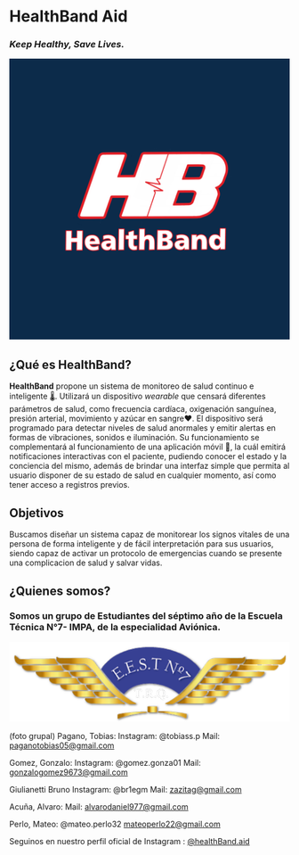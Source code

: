 # HealthBand Aid
### *Keep Healthy, Save Lives.*

![HealthBand Aid](image0.jpeg)

## ¿Qué es HealthBand?

**HealthBand** propone un sistema de monitoreo de salud continuo e inteligente :thermometer:. Utilizará un dispositivo *wearable* que censará diferentes parámetros de salud, como frecuencia cardíaca, oxigenación sanguínea, presión arterial, movimiento y azúcar en sangre:heart:. El dispositivo será programado para detectar niveles de salud anormales y emitir alertas en formas de vibraciones, sonidos e iluminación. Su funcionamiento se complementará al funcionamiento de una aplicación móvil :iphone:, la cuál emitirá notificaciones interactivas con el paciente, pudiendo conocer el estado y la conciencia del mismo, además de brindar una interfaz simple que permita al usuario disponer de su estado de salud en cualquier momento, así como tener acceso a registros previos.


## Objetivos

Buscamos diseñar un sistema capaz de monitorear los signos vitales de una persona de forma inteligente y de fácil interpretación para sus usuarios,  siendo capaz de activar un protocolo de emergencias cuando se presente una complicacion de salud y salvar vidas. 

## ¿Quienes somos?

### Somos un grupo de Estudiantes del séptimo año de la **Escuela Técnica N°7- IMPA**, de la especialidad **Aviónica**.
![Escudo](logo.png)


(foto grupal)
Pagano, Tobias: 
Instagram: @tobiass.p
Mail: paganotobias05@gmail.com



Gomez, Gonzalo:
Instagram: @gomez.gonza01
Mail: gonzalogomez9673@gmail.com



Giulianetti Bruno
Instagram: @br1egm
Mail: zazitag@gmail.com



Acuña, Alvaro:
Mail: alvarodaniel977@gmail.com



Perlo, Mateo:
@mateo.perlo32
mateoperlo22@gmail.com


Seguinos en nuestro perfil oficial de Instagram : [@healthBand.aid](https://www.instagram.com/healthband.aid/)
